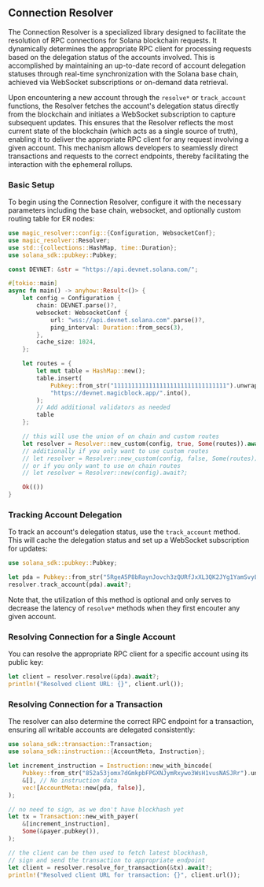 ## Connection Resolver

The Connection Resolver is a specialized library designed to facilitate the
resolution of RPC connections for Solana blockchain requests. It dynamically
determines the appropriate RPC client for processing requests based on the
delegation status of the accounts involved. This is accomplished by maintaining
an up-to-date record of account delegation statuses through real-time
synchronization with the Solana base chain, achieved via WebSocket
subscriptions or on-demand data retrieval.

Upon encountering a new account through the `resolve*` or `track_account`
functions, the Resolver fetches the account's delegation status directly from
the blockchain and initiates a WebSocket subscription to capture subsequent
updates. This ensures that the Resolver reflects the most current state of the
blockchain (which acts as a single source of truth), enabling it to deliver the
appropriate RPC client for any request involving a given account. This
mechanism allows developers to seamlessly direct transactions and requests to
the correct endpoints, thereby facilitating the interaction with the ephemeral
rollups.


### Basic Setup

To begin using the Connection Resolver, configure it with the necessary parameters including the base chain, websocket, and optionally custom routing table for ER nodes:

```rust
use magic_resolver::config::{Configuration, WebsocketConf};
use magic_resolver::Resolver;
use std::{collections::HashMap, time::Duration};
use solana_sdk::pubkey::Pubkey;

const DEVNET: &str = "https://api.devnet.solana.com/";

#[tokio::main]
async fn main() -> anyhow::Result<()> {
    let config = Configuration {
        chain: DEVNET.parse()?,
        websocket: WebsocketConf {
            url: "wss://api.devnet.solana.com".parse()?,
            ping_interval: Duration::from_secs(3),
        },
        cache_size: 1024,
    };

    let routes = {
        let mut table = HashMap::new();
        table.insert(
            Pubkey::from_str("11111111111111111111111111111111").unwrap(),
            "https://devnet.magicblock.app/".into(),
        );
        // Add additional validators as needed
        table
    };

    // this will use the union of on chain and custom routes
    let resolver = Resolver::new_custom(config, true, Some(routes)).await?;
    // additionally if you only want to use custom routes
    // let resolver = Resolver::new_custom(config, false, Some(routes)).await?;
    // or if you only want to use on chain routes
    // let resolver = Resolver::new(config).await?;

    Ok(())
}
```

### Tracking Account Delegation

To track an account's delegation status, use the `track_account` method. This will cache the delegation status and set up a WebSocket subscription for updates:

```rust
use solana_sdk::pubkey::Pubkey;

let pda = Pubkey::from_str("5RgeA5P8bRaynJovch3zQURfJxXL3QK2JYg1YamSvyLb").unwrap();
resolver.track_account(pda).await?;
```
Note that, the utilization of this method is optional and only serves to decrease the latency of `resolve*` methods when they first encouter any given account.

### Resolving Connection for a Single Account

You can resolve the appropriate RPC client for a specific account using its public key:

```rust
let client = resolver.resolve(&pda).await?;
println!("Resolved client URL: {}", client.url());
```

### Resolving Connection for a Transaction

The resolver can also determine the correct RPC endpoint for a transaction, ensuring all writable accounts are delegated consistently:

```rust
use solana_sdk::transaction::Transaction;
use solana_sdk::instruction::{AccountMeta, Instruction};

let increment_instruction = Instruction::new_with_bincode(
    Pubkey::from_str("852a53jomx7dGmkpbFPGXNJymRxywo3WsH1vusNASJRr").unwrap(),
    &[], // No instruction data
    vec![AccountMeta::new(pda, false)],
);

// no need to sign, as we don't have blockhash yet
let tx = Transaction::new_with_payer(
    &[increment_instruction],
    Some(&payer.pubkey()),
);

// the client can be then used to fetch latest blockhash, 
// sign and send the transaction to appropriate endpoint
let client = resolver.resolve_for_transaction(&tx).await?;
println!("Resolved client URL for transaction: {}", client.url());
```

